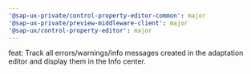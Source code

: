 ```yaml
---
'@sap-ux-private/control-property-editor-common': major
'@sap-ux-private/preview-middleware-client': major
'@sap-ux/control-property-editor': major
---
```


feat: Track all errors/warnings/info messages created in the adaptation editor and display them in the Info center.
